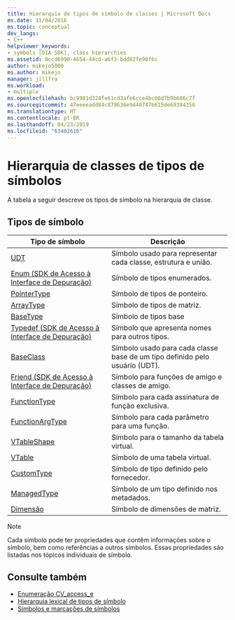 ```yaml
---
title: Hierarquia de tipos de símbolo de classes | Microsoft Docs
ms.date: 11/04/2016
ms.topic: conceptual
dev_langs:
- C++
helpviewer_keywords:
- symbols [DIA SDK], class hierarchies
ms.assetid: 0ccd6990-4654-44cd-a6f3-bdd82fe90f6c
author: mikejo5000
ms.author: mikejo
manager: jillfra
ms.workload:
- multiple
ms.openlocfilehash: bc9981d324fe61cd3afe6cce4bc08d7b9b686c7f
ms.sourcegitcommit: 47eeeeadd84c879636e9d48747b615de69384356
ms.translationtype: HT
ms.contentlocale: pt-BR
ms.lasthandoff: 04/23/2019
ms.locfileid: "63402616"
---
```

# <a name="class-hierarchy-of-symbol-types"></a>Hierarquia de classes de tipos de símbolos
A tabela a seguir descreve os tipos de símbolo na hierarquia de classe.

## <a name="symbol-types"></a>Tipos de símbolo

|Tipo de símbolo|Descrição|
|-----------------|-----------------|
|[UDT](../../debugger/debug-interface-access/udt.md)|Símbolo usado para representar cada classe, estrutura e união.|
|[Enum (SDK de Acesso à Interface de Depuração)](../../debugger/debug-interface-access/enum-debug-interface-access-sdk.md)|Símbolo de tipos enumerados.|
|[PointerType](../../debugger/debug-interface-access/pointertype.md)|Símbolo de tipos de ponteiro.|
|[ArrayType](../../debugger/debug-interface-access/arraytype.md)|Símbolo de tipos de matriz.|
|[BaseType](../../debugger/debug-interface-access/basetype.md)|Símbolo de tipos base|
|[Typedef (SDK de Acesso à Interface de Depuração)](../../debugger/debug-interface-access/typedef-debug-interface-access-sdk.md)|Símbolo que apresenta nomes para outros tipos.|
|[BaseClass](../../debugger/debug-interface-access/baseclass.md)|Símbolo usado para cada classe base de um tipo definido pelo usuário (UDT).|
|[Friend (SDK de Acesso à Interface de Depuração)](../../debugger/debug-interface-access/friend-debug-interface-access-sdk.md)|Símbolo para funções de amigo e classes de amigo.|
|[FunctionType](../../debugger/debug-interface-access/functiontype.md)|Símbolo para cada assinatura de função exclusiva.|
|[FunctionArgType](../../debugger/debug-interface-access/functionargtype.md)|Símbolo para cada parâmetro para uma função.|
|[VTableShape](../../debugger/debug-interface-access/vtableshape.md)|Símbolo para o tamanho da tabela virtual.|
|[VTable](../../debugger/debug-interface-access/vtable.md)|Símbolo de uma tabela virtual.|
|[CustomType](../../debugger/debug-interface-access/customtype.md)|Símbolo de tipo definido pelo fornecedor.|
|[ManagedType](../../debugger/debug-interface-access/managedtype.md)|Símbolo de um tipo definido nos metadados.|
|[Dimensão](../../debugger/debug-interface-access/dimension.md)|Símbolo de dimensões de matriz.|

> [!NOTE]
> Cada símbolo pode ter propriedades que contêm informações sobre o símbolo, bem como referências a outros símbolos. Essas propriedades são listadas nos tópicos individuais de símbolo.

## <a name="see-also"></a>Consulte também
- [Enumeração CV_access_e](../../debugger/debug-interface-access/cv-access-e.md)
- [Hierarquia lexical de tipos de símbolo](../../debugger/debug-interface-access/lexical-hierarchy-of-symbol-types.md)
- [Símbolos e marcações de símbolos](../../debugger/debug-interface-access/symbols-and-symbol-tags.md)